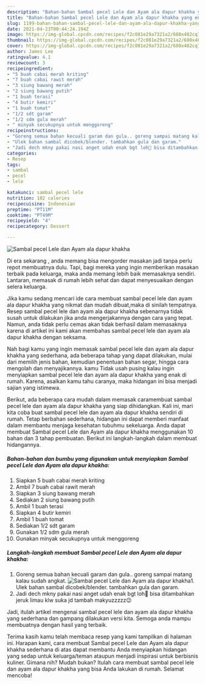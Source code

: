 ```yaml
---
description: "Bahan-bahan Sambal pecel Lele dan Ayam ala dapur khakha yang enak dan Mudah Dibuat"
title: "Bahan-bahan Sambal pecel Lele dan Ayam ala dapur khakha yang enak dan Mudah Dibuat"
slug: 1199-bahan-bahan-sambal-pecel-lele-dan-ayam-ala-dapur-khakha-yang-enak-dan-mudah-dibuat
date: 2021-04-23T00:44:24.194Z
image: https://img-global.cpcdn.com/recipes/f2c081e29a7321a2/680x482cq70/sambal-pecel-lele-dan-ayam-ala-dapur-khakha-foto-resep-utama.jpg
thumbnail: https://img-global.cpcdn.com/recipes/f2c081e29a7321a2/680x482cq70/sambal-pecel-lele-dan-ayam-ala-dapur-khakha-foto-resep-utama.jpg
cover: https://img-global.cpcdn.com/recipes/f2c081e29a7321a2/680x482cq70/sambal-pecel-lele-dan-ayam-ala-dapur-khakha-foto-resep-utama.jpg
author: James Lee
ratingvalue: 4.1
reviewcount: 3
recipeingredient:
- "5 buah cabai merah kriting"
- "7 buah cabai rawit merah"
- "3 siung bawang merah"
- "2 siung bawang putih"
- "1 buah terasi"
- "4 butir kemiri"
- "1 buah tomat"
- "1/2 sdt garam"
- "1/2 sdm gula merah"
- " minyak secukupnya untuk menggoreng"
recipeinstructions:
- "Goreng semua bahan kecuali garam dan gula.. goreng sampai matang kalau sudah angkat."
- "Ulek bahan sambal dicobek/blender. tambahkan gula dan garam."
- "Jadi dech mkny pakai nasi anget udah enak bgt loh🤭 bisa ditambahkan jeruk limau klw suka jd tambah makyuzzzzz😉"
categories:
- Resep
tags:
- sambal
- pecel
- lele

katakunci: sambal pecel lele 
nutrition: 102 calories
recipecuisine: Indonesian
preptime: "PT11M"
cooktime: "PT49M"
recipeyield: "4"
recipecategory: Dessert

---
```



![Sambal pecel Lele dan Ayam ala dapur khakha](https://img-global.cpcdn.com/recipes/f2c081e29a7321a2/680x482cq70/sambal-pecel-lele-dan-ayam-ala-dapur-khakha-foto-resep-utama.jpg)

Di era  sekarang , anda memang bisa mengorder masakan jadi tanpa perlu repot membuatnya dulu. Tapi, bagi mereka yang ingin memberikan masakan terbaik pada keluarga, maka anda memang lebih baik memasaknya sendiri. Lantaran, memasak di rumah lebih sehat dan dapat menyesuaikan dengan selera keluarga.

Jika kamu sedang mencari ide cara membuat sambal pecel lele dan ayam ala dapur khakha yang nikmat dan mudah dibuat,maka di sinilah tempatnya. Resep sambal pecel lele dan ayam ala dapur khakha  sebenarnya tidak susah untuk dilakukan jika anda mengerjakannya dengan cara yang tepat. Namun, anda tidak perlu cemas akan tidak berhasil dalam memasaknya 
karena di artikel ini kami akan membahas sambal pecel lele dan ayam ala dapur khakha dengan seksama.  



Nah bagi kamu yang ingin memasak sambal pecel lele dan ayam ala dapur khakha yang sederhana, ada beberapa tahap yang dapat dilakukan, mulai dari memilih jenis bahan, kemudian penentuan bahan segar, hingga cara mengolah dan menyajikannya. kamu Tidak usah pusing kalau ingin menyiapkan sambal pecel lele dan ayam ala dapur khakha yang enak di rumah. Karena, asalkan kamu  tahu caranya, maka hidangan ini bisa menjadi sajian yang istimewa.

Berikut, ada beberapa cara mudah dalam memasak caramembuat sambal pecel lele dan ayam ala dapur khakha yang siap dihidangkan. Kali ini, mari kita coba buat sambal pecel lele dan ayam ala dapur khakha sendiri di rumah. Tetap berbahan sederhana, hidangan ini dapat memberi manfaat dalam membantu menjaga kesehatan tubuhmu sekeluarga. Anda dapat membuat Sambal pecel Lele dan Ayam ala dapur khakha menggunakan 10 bahan dan 3 tahap pembuatan. Berikut ini langkah-langkah dalam membuat hidangannya.

<!--inarticleads1-->

##### Bahan-bahan dan bumbu yang digunakan untuk menyiapkan Sambal pecel Lele dan Ayam ala dapur khakha:

1. Siapkan 5 buah cabai merah kriting
1. Ambil 7 buah cabai rawit merah
1. Siapkan 3 siung bawang merah
1. Sediakan 2 siung bawang putih
1. Ambil 1 buah terasi
1. Siapkan 4 butir kemiri
1. Ambil 1 buah tomat
1. Sediakan 1/2 sdt garam
1. Gunakan 1/2 sdm gula merah
1. Gunakan  minyak secukupnya untuk menggoreng




<!--inarticleads2-->

##### Langkah-langkah membuat Sambal pecel Lele dan Ayam ala dapur khakha:

1. Goreng semua bahan kecuali garam dan gula.. goreng sampai matang kalau sudah angkat.
<img src="https://img-global.cpcdn.com/steps/3e5f75201236c7e2/160x128cq70/sambal-pecel-lele-dan-ayam-ala-dapur-khakha-langkah-memasak-1-foto.jpg" alt="Sambal pecel Lele dan Ayam ala dapur khakha">1. Ulek bahan sambal dicobek/blender. tambahkan gula dan garam.
1. Jadi dech mkny pakai nasi anget udah enak bgt loh🤭 bisa ditambahkan jeruk limau klw suka jd tambah makyuzzzzz😉




Jadi, itulah artikel mengenai  sambal pecel lele dan ayam ala dapur khakha  yang sederhana dan gampang dilakukan versi kita. Semoga anda mampu membuatnya dengan hasil yang terbaik. 

Terima kasih kamu telah membaca resep yang kami tampilkan di halaman ini. Harapan kami, cara membuat  Sambal pecel Lele dan Ayam ala dapur khakha sederhana di atas dapat membantu Anda menyiapkan hidangan yang sedap untuk keluarga/teman ataupun menjadi inspirasi untuk berbisnis kuliner. Gimana nih? Mudah bukan? Itulah cara membuat sambal pecel lele dan ayam ala dapur khakha yang bisa Anda lakukan di rumah. Selamat mencoba!

